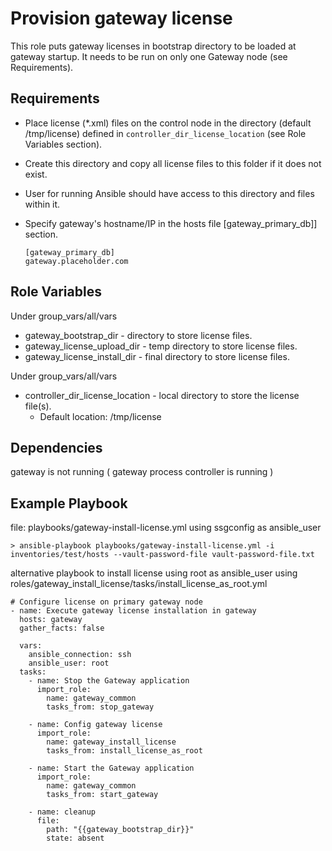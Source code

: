 Provision gateway license
======================

This role puts gateway licenses in bootstrap directory to be loaded at gateway startup. It needs to be run on only one Gateway node (see Requirements).

Requirements
------------
* Place license (*.xml) files on the control node in the directory (default /tmp/license) defined in `controller_dir_license_location` (see Role Variables section). 
* Create this directory and copy all license files to this folder if it does not exist.
* User for running Ansible should have access to this directory and files within it.

* Specify gateway's hostname/IP in the hosts file [gateway_primary_db]] section.
    ```
    [gateway_primary_db]
    gateway.placeholder.com 
  
     ```  

Role Variables
--------------
Under group_vars/all/vars
* gateway_bootstrap_dir - directory to store license files.
* gateway_license_upload_dir - temp directory to store license files.
* gateway_license_install_dir - final directory to store license files.

Under group_vars/all/vars
* controller_dir_license_location - local directory to store the license file(s).
  * Default location: /tmp/license



Dependencies
------------
gateway is not running ( gateway process controller is running )


Example Playbook
------------
file: playbooks/gateway-install-license.yml using ssgconfig as ansible_user
   
    > ansible-playbook playbooks/gateway-install-license.yml -i inventories/test/hosts --vault-password-file vault-password-file.txt

alternative playbook to install license using root as ansible_user using roles/gateway_install_license/tasks/install_license_as_root.yml
    
    
    # Configure license on primary gateway node
    - name: Execute gateway license installation in gateway
      hosts: gateway
      gather_facts: false
      
      vars:
        ansible_connection: ssh
        ansible_user: root
      tasks:
        - name: Stop the Gateway application
          import_role:
            name: gateway_common
            tasks_from: stop_gateway
       
        - name: Config gateway license
          import_role:
            name: gateway_install_license
            tasks_from: install_license_as_root
        
        - name: Start the Gateway application
          import_role:
            name: gateway_common
            tasks_from: start_gateway
    
        - name: cleanup
          file:
            path: "{{gateway_bootstrap_dir}}"
            state: absent
       
  
     
    